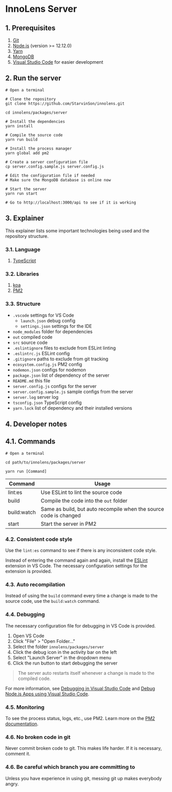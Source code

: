 # InnoLens Server

## 1. Prerequisites

1.  [Git](https://www.git-scm.com)
1.  [Node.js](https://nodejs.org) (version >= 12.12.0)
2.  [Yarn](https://yarnpkg.com)
3.  [MongoDB](https://www.mongodb.com)
3.  [Visual Studio Code](https://code.visualstudio.com) for easier development

## 2. Run the server

```shell
# Open a terminal

# Clone the repository
git clone https://github.com/StarvinSon/innolens.git

cd innolens/packages/server

# Install the dependencies
yarn install

# Compile the source code
yarn run build

# Install the process manager
yarn global add pm2

# Create a server configuration file
cp server.config.sample.js server.config.js

# Edit the configuration file if needed
# Make sure the MongoDB database is online now

# Start the server
yarn run start

# Go to http://localhost:3000/api to see if it is working
```

## 3. Explainer

This explainer lists some important technologies being used and the repository structure.

### 3.1. Language

1.  [TypeScript](https://www.typescriptlang.org)

### 3.2. Libraries

1.  [koa](https://koajs.com)
2.  [PM2](http://pm2.keymetrics.io)

### 3.3. Structure

- `.vscode` settings for VS Code
  - `launch.json` debug config
  - `settings.json` settings for the IDE
- `node_modules` folder for dependencies
- `out` compiled code
- `src` source code
- `.eslintignore` files to exclude from ESLint linting
- `.eslintrc.js` ESLint config
- `.gitignore` paths to exclude from git tracking
- `ecosystem.config.js` PM2 config
- `nodemon.json` configs for nodemon
- `package.json` list of dependency of the server
- `README.md` this file
- `server.config.js` configs for the server
- `server.config.sample.js` sample configs from the server
- `server.log` server log
- `tsconfig.json` TypeScript config
- `yarn.lock` list of dependency and their installed versions

## 4. Developer notes

## 4.1. Commands

```shell
# Open a terminal

cd path/to/innolens/packages/server

yarn run [Command]
```

| Command     | Usage |
| ----------- | ----- |
| lint:es     | Use ESLint to lint the source code |
| build       | Compile the code into the `out` folder |
| build:watch | Same as build, but auto recompile when the source code is changed |
| start       | Start the server in PM2 |

### 4.2. Consistent code style

Use the `lint:es` command to see if there is any inconsistent code style.

Instead of entering the command again and again, install the [ESLint](https://marketplace.visualstudio.com/items?itemName=dbaeumer.vscode-eslint) extension in VS Code. The necessary configuration settings for the extension is provided.

### 4.3. Auto recompilation

Instead of using the `build` command every time a change is made to the source code, use the `build:watch` command.

### 4.4. Debugging

The necessary configuration file for debugging in VS Code is provided.

1.  Open VS Code
2.  Click "File" > "Open Folder..."
3.  Select the folder `innolens/packages/server`
4.  Click the debug icon in the activity bar on the left
5.  Select "Launch Server" in the dropdown menu
6.  Click the run button to start debugging the server

> The server auto restarts itself whenever a change is made to the compiled code.

For more information, see [Debugging in Visual Studio Code](https://code.visualstudio.com/docs/editor/debugging) and [Debug Node.js Apps using Visual Studio Code](https://code.visualstudio.com/docs/nodejs/nodejs-debugging).

### 4.5. Monitoring

To see the process status, logs, etc., use PM2. Learn more on the [PM2 documentation](http://pm2.keymetrics.io/docs/usage/pm2-doc-single-page/).

### 4.6. No broken code in git

Never commit broken code to git. This makes life harder. If it is necessary, comment it.

### 4.6. Be careful which branch you are committing to

Unless you have experience in using git, messing git up makes everybody angry.
